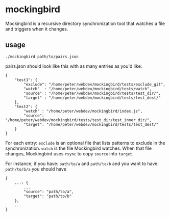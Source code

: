mockingbird
===========

Mockingbird is a recursive directory synchronization tool that watches a file and triggers when it changes.
## usage

```
./mockingbird path/to/pairs.json
```

pairs.json should look like this with as many entries as you'd like:

```
{
    "test1": {
        "exclude": "/home/peter/webdev/mockingbird/tests/exclude_git",
        "watch"  : "/home/peter/webdev/mockingbird/tests/watch",
        "source" : "/home/peter/webdev/mockingbird/tests/test_dir/",
        "target" : "/home/peter/webdev/mockingbird/tests/test_dest/"
    },
    "test2": {
        "watch" : "/home/peter/webdev/mockingbird/index.js",
        "source": "/home/peter/webdev/mockingbird/tests/test_dir/test_inner_dir/",
        "target": "/home/peter/webdev/mockingbird/tests/test_dest/"
    }
}
```

For each entry:
```exclude``` is an optional file that lists patterns to exclude in the synchronization.
```watch``` is the file Mockingbird watches. When that file changes, Mockingbird uses ```rsync``` to copy ```source``` into ```target```.

For instance, if you have:
```path/to/a```
and
```path/to/b```
and you want to have:
```path/to/b/a```
you should have
```
{
    ...: {
        ...
        "source": "path/to/a",
        "target": "path/to/b"
    },
    ...
}
```
